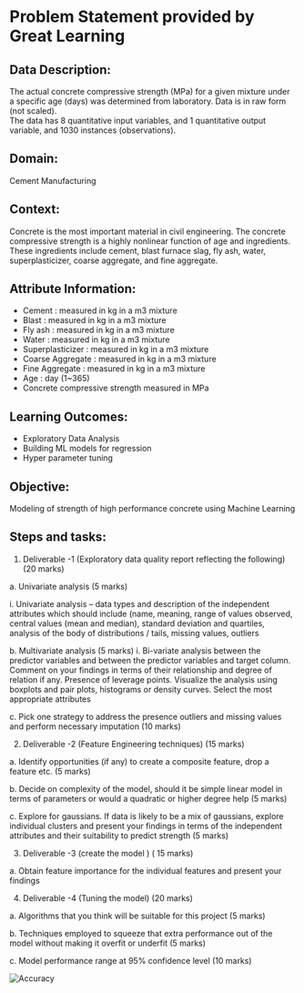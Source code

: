 <h1>Problem Statement provided by Great Learning</h1>

<h2>Data Description:</h2>
<p>
  The actual concrete compressive strength (MPa) for a given mixture under a specific age (days) was determined from laboratory. Data is in raw form (not scaled). 
 <br>
  The data has 8 quantitative input variables, and 1 quantitative output variable, and 1030 instances (observations).
</p>

<h2>Domain:</h2>
<p>Cement Manufacturing</p>

<h2>Context:</h2>
Concrete is the most important material in civil engineering. The concrete compressive strength is a highly nonlinear function of age and ingredients. These ingredients include cement, blast furnace slag, fly ash, water, superplasticizer, coarse aggregate, and fine aggregate.

<h2>Attribute Information:</h2>

* Cement : measured in kg in a m3 mixture
* Blast : measured in kg in a m3 mixture
* Fly ash : measured in kg in a m3 mixture
* Water : measured in kg in a m3 mixture
* Superplasticizer : measured in kg in a m3 mixture
* Coarse Aggregate : measured in kg in a m3 mixture
* Fine Aggregate : measured in kg in a m3 mixture
* Age : day (1~365)
* Concrete compressive strength measured in MPa

<h2>Learning Outcomes:</h2>

* Exploratory Data Analysis
* Building ML models for regression
* Hyper parameter tuning

<h2>Objective:</h2>
Modeling of strength of high performance concrete using Machine Learning

<h2>Steps and tasks:</h2>

1. Deliverable -1 (Exploratory data quality report reflecting the following)
(20 marks)

a. Univariate analysis (5 marks)

i. Univariate analysis – data types and description of the independent attributes which should include (name, meaning, range of values observed, central values (mean and median), standard deviation and quartiles, analysis of the body of distributions / tails, missing values, outliers

b. Multivariate analysis (5 marks)
i. Bi-variate analysis between the predictor variables and between the predictor variables and target column. Comment on your findings in terms of their relationship and degree of relation if any. Presence of leverage points. Visualize the analysis using boxplots and pair plots, histograms or density curves. Select the most appropriate attributes

c. Pick one strategy to address the presence outliers and missing values and perform necessary imputation (10 marks)

2. Deliverable -2 (Feature Engineering techniques) (15 marks)

a. Identify opportunities (if any) to create a composite feature, drop a feature etc. (5 marks)

b. Decide on complexity of the model, should it be simple linear
model in terms of parameters or would a quadratic or higher
degree help (5 marks)

c. Explore for gaussians. If data is likely to be a mix of gaussians, explore individual clusters and present your findings in terms of the independent attributes and their suitability to predict strength (5 marks)

3. Deliverable -3 (create the model ) ( 15 marks)

a. Obtain feature importance for the individual features and present your findings

4. Deliverable -4 (Tuning the model) (20 marks)

a. Algorithms that you think will be suitable for this project (5 marks)

b. Techniques employed to squeeze that extra performance out of the model without making it overfit or underfit (5 marks)

c. Model performance range at 95% confidence level (10 marks)

![Accuracy](https://user-images.githubusercontent.com/60751635/120110117-edd87b80-c189-11eb-9e18-ddec52a9f496.png)
